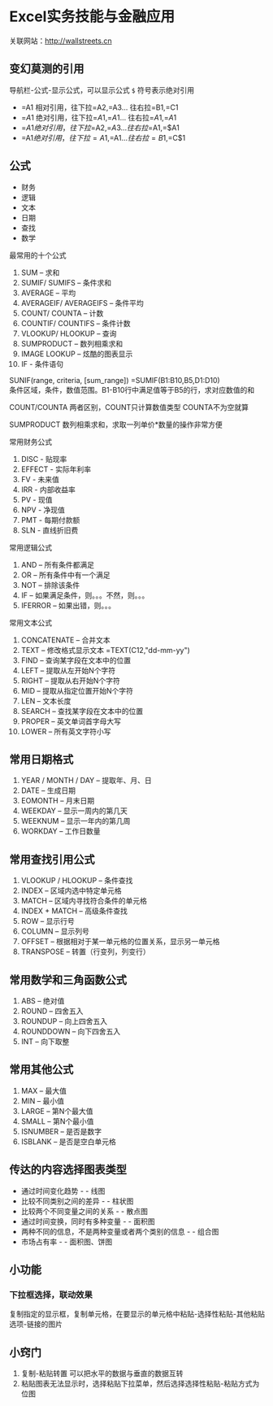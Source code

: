# Excel实务技能与金融应用

关联网站：<http://wallstreets.cn>

## 变幻莫测的引用

导航栏-公式-显示公式，可以显示公式
`$` 符号表示绝对引用

- =A1    相对引用，往下拉=A2,=A3... 往右拉=B1,=C1
- =$A$1  绝对引用，往下拉=$A$1,=$A$1... 往右拉=$A$1,=$A$1
- =$A1   绝对引用，往下拉=$A2,=$A3... 往右拉=$A1,=$A1
- =A$1   绝对引用，往下拉=A$1,=A$1... 往右拉=B$1,=C$1

## 公式

- 财务
- 逻辑
- 文本
- 日期
- 查找
- 数学

最常用的十个公式

1. SUM – 求和
2. SUMIF/ SUMIFS – 条件求和
3. AVERAGE – 平均
4. AVERAGEIF/ AVERAGEIFS – 条件平均
5. COUNT/ COUNTA – 计数
6. COUNTIF/ COUNTIFS – 条件计数
7. VLOOKUP/ HLOOKUP – 查询
8. SUMPRODUCT – 数列相乘求和
9. IMAGE LOOKUP – 炫酷的图表显示
10. IF - 条件语句

SUNIF(range, criteria, [sum_range])
=SUMIF(B1:B10,B5,D1:D10)  
条件区域，条件，数值范围。B1-B10行中满足值等于B5的行，求对应数值的和

COUNT/COUNTA 两者区别，COUNT只计算数值类型 COUNTA不为空就算

SUMPRODUCT 数列相乘求和，求取一列单价*数量的操作非常方便

常用财务公式

1. DISC - 贴现率
2. EFFECT - 实际年利率
3. FV - 未来值
4. IRR - 内部收益率
5. PV - 现值
6. NPV - 净现值
7. PMT - 每期付款额
8. SLN - 直线折旧费

常用逻辑公式

1. AND – 所有条件都满足
2. OR – 所有条件中有一个满足
3. NOT – 排除该条件
4. IF – 如果满足条件，则。。。不然，则。。。
5. IFERROR – 如果出错，则。。。

常用文本公式

1. CONCATENATE – 合并文本
2. TEXT – 修改格式显示文本 =TEXT(C12,"dd-mm-yy")
3. FIND – 查询某字段在文本中的位置
4. LEFT – 提取从左开始N个字符
5. RIGHT – 提取从右开始N个字符
6. MID – 提取从指定位置开始N个字符
7. LEN – 文本长度
8. SEARCH – 查找某字段在文本中的位置
9. PROPER – 英文单词首字母大写
10. LOWER – 所有英文字符小写

## 常用日期格式

1. YEAR / MONTH / DAY – 提取年、月、日
2. DATE – 生成日期
3. EOMONTH – 月末日期
4. WEEKDAY – 显示一周内的第几天
5. WEEKNUM – 显示一年内的第几周
6. WORKDAY – 工作日数量

## 常用查找引用公式

1. VLOOKUP / HLOOKUP – 条件查找
2. INDEX – 区域内选中特定单元格
3. MATCH – 区域内寻找符合条件的单元格
4. INDEX + MATCH – 高级条件查找
5. ROW – 显示行号
6. COLUMN – 显示列号
7. OFFSET – 根据相对于某一单元格的位置关系，显示另一单元格
8. TRANSPOSE – 转置（行变列，列变行）

## 常用数学和三角函数公式

1. ABS – 绝对值
2. ROUND – 四舍五入
3. ROUNDUP – 向上四舍五入
4. ROUNDDOWN – 向下四舍五入
5. INT – 向下取整

## 常用其他公式

1. MAX – 最大值
2. MIN – 最小值
3. LARGE – 第N个最大值
4. SMALL – 第N个最小值
5. ISNUMBER – 是否是数字
6. ISBLANK – 是否是空白单元格

## 传达的内容选择图表类型

- 通过时间变化趋势 - - 线图
- 比较不同类别之间的差异 - - 柱状图
- 比较两个不同变量之间的关系 - - 散点图
- 通过时间变换，同时有多种变量 - - 面积图
- 两种不同的信息，不是两种变量或者两个类别的信息 - - 组合图
- 市场占有率 - - 面积图、饼图

## 小功能

### 下拉框选择，联动效果

复制指定的显示框，复制单元格，在要显示的单元格中粘贴-选择性粘贴-其他粘贴选项-链接的图片

## 小窍门

1. 复制-粘贴转置 可以把水平的数据与垂直的数据互转
1. 粘贴图表无法显示时，选择粘贴下拉菜单，然后选择选择性粘贴-粘贴方式为位图
